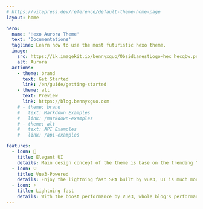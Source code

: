 ```yaml
---
# https://vitepress.dev/reference/default-theme-home-page
layout: home

hero:
  name: 'Hexo Aurora Theme'
  text: 'Documentations'
  tagline: Learn how to use the most futuristic hexo theme.
  image:
    src: https://ik.imagekit.io/bennyxguo/ObsidianestLogo-hex_hecqbw.png?updatedAt=1692679397324
    alt: Aurora
  actions:
    - theme: brand
      text: Get Started
      link: /en/guide/getting-started
    - theme: alt
      text: Preview
      link: https://blog.bennyxguo.com
    # - theme: brand
    #   text: Markdown Examples
    #   link: /markdown-examples
    # - theme: alt
    #   text: API Examples
    #   link: /api-examples

features:
  - icon: 🎨
    title: Elegant UI
    details: Main design concept of the theme is base on the trending "Aurora UI".
  - icon: 💡
    title: Vue3-Powered
    details: Enjoy the lightning fast SPA built by vue3, UI is much more elegant and user friendly.
  - icon: ⚡️
    title: Lightning fast
    details: With the boost performance by Vue3, whole blog's performance had being lifted.
---
```

